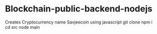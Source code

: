 # Blockchain-public-backend-nodejs
Creates Cryptocurrency name Savjeecoin using javascript
git clone
npm i 
cd src
node main

